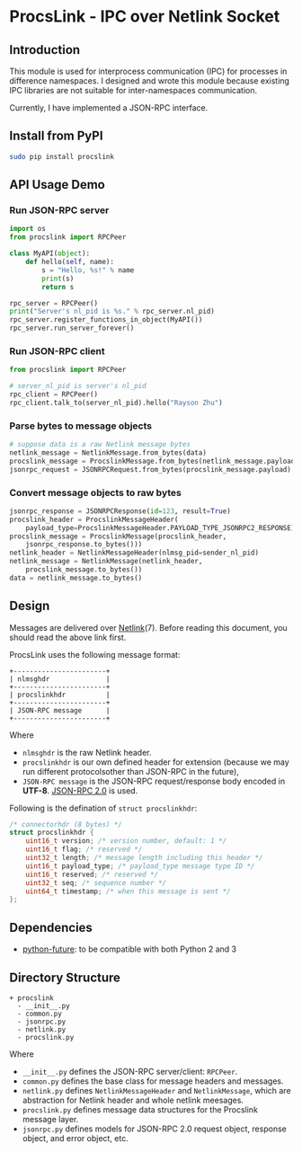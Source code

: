 # ProcsLink - IPC over Netlink Socket

## Introduction

This module is used for interprocess communication (IPC) for processes
in difference namespaces. I designed and wrote this module because
existing IPC libraries are not suitable for inter-namespaces
communication.

Currently, I have implemented a JSON-RPC interface.

## Install from PyPI

``` sh
sudo pip install procslink
```


## API Usage Demo

### Run JSON-RPC server

``` python
import os
from procslink import RPCPeer

class MyAPI(object):
    def hello(self, name):
        s = "Hello, %s!" % name
        print(s)
        return s

rpc_server = RPCPeer()
print("Server's nl_pid is %s." % rpc_server.nl_pid)
rpc_server.register_functions_in_object(MyAPI())
rpc_server.run_server_forever()
```

### Run JSON-RPC client

``` python
from procslink import RPCPeer

# server_nl_pid is server's nl_pid
rpc_client = RPCPeer()
rpc_client.talk_to(server_nl_pid).hello("Rayson Zhu")
```


### Parse bytes to message objects

``` python
# suppose data is a raw Netlink message bytes
netlink_message = NetlinkMessage.from_bytes(data)
procslink_message = ProcslinkMessage.from_bytes(netlink_message.payload)
jsonrpc_request = JSONRPCRequest.from_bytes(procslink_message.payload)
```

### Convert message objects to raw bytes

``` python
jsonrpc_response = JSONRPCResponse(id=123, result=True)
procslink_header = ProcslinkMessageHeader(
    payload_type=ProcslinkMessageHeader.PAYLOAD_TYPE_JSONRPC2_RESPONSE)
procslink_message = ProcslinkMessage(procslink_header,
    jsonrpc_response.to_bytes()))
netlink_header = NetlinkMessageHeader(nlmsg_pid=sender_nl_pid)
netlink_message = NetlinkMessage(netlink_header,
    procslink_message.to_bytes())
data = netlink_message.to_bytes()
```


## Design

Messages are delivered over [Netlink][](7).
Before reading this document, you should read the above link first.

ProcsLink uses the following message format:

``` 
+-----------------------+
| nlmsghdr              |
+-----------------------+
| procslinkhdr          |
+-----------------------+
| JSON-RPC message      |
+-----------------------+
```

Where
- `nlmsghdr` is the raw Netlink header.
- `procslinkhdr` is our own defined header for extension
(because we may run different protocolsother than JSON-RPC in the future),
- `JSON-RPC message` is the JSON-RPC request/response body encoded
in **UTF-8**. [JSON-RPC 2.0] is used.

Following is the defination of `struct procslinkhdr`:

``` C
/* connectorhdr (8 bytes) */
struct procslinkhdr {
    uint16_t version; /* version number, default: 1 */
    uint16_t flag; /* reserved */
    uint32_t length; /* message length including this header */
    uint16_t payload_type; /* payload_type message type ID */
    uint16_t reserved; /* reserved */
    uint32_t seq; /* sequence number */
    uint64_t timestamp; /* when this message is sent */
};
```

## Dependencies

- [python-future][]: to be compatible with both Python 2 and 3

## Directory Structure

```
+ procslink
  - __init__.py
  - common.py
  - jsonrpc.py
  - netlink.py
  - procslink.py
```

Where
- `__init__.py` defines the JSON-RPC server/client: `RPCPeer`. 
- `common.py` defines the base class for message headers and messages.
- `netlink.py` defines `NetlinkMessageHeader` and `NetlinkMessage`,
which are abstraction for Netlink header and whole netlink meesages.
- `procslink.py` defines message data structures for the
Procslink message layer.
-  `jsonrpc.py` defines models for JSON-RPC 2.0 request object, response
object, and error object, etc.

[Netlink]: http://man7.org/linux/man-pages/man7/netlink.7.html
[JSON-RPC 2.0]: http://www.jsonrpc.org/specification
[python-future]: http://python-future.org/
